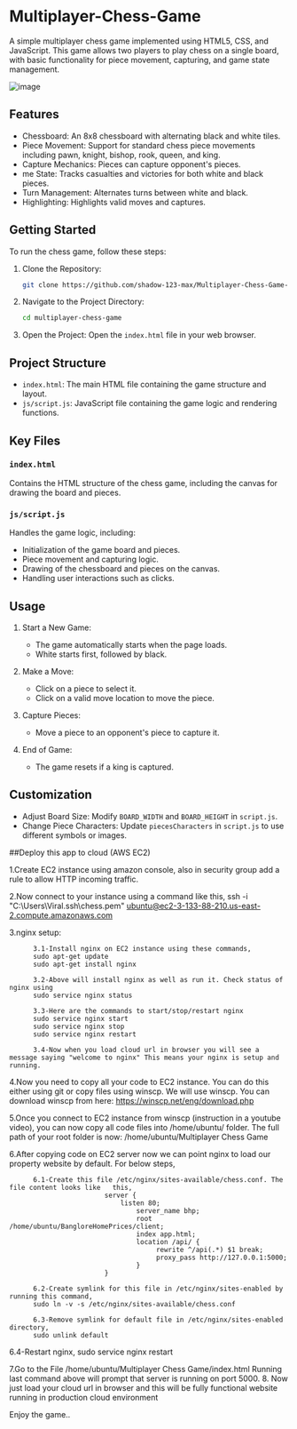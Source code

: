 # Multiplayer-Chess-Game

A simple multiplayer chess game implemented using HTML5, CSS, and JavaScript. This game allows two players to play chess on a single board, with basic functionality for piece movement, capturing, and game state management.

![image](https://github.com/user-attachments/assets/c740189e-eab7-41e3-9175-b3b8082fc276)

## Features

- Chessboard: An 8x8 chessboard with alternating black and white tiles.
- Piece Movement: Support for standard chess piece movements including pawn, knight, bishop, rook, queen, and king.
- Capture Mechanics: Pieces can capture opponent's pieces.
- me State: Tracks casualties and victories for both white and black pieces.
- Turn Management: Alternates turns between white and black.
- Highlighting: Highlights valid moves and captures.

## Getting Started

To run the chess game, follow these steps:

1. Clone the Repository:
    ```bash
    git clone https://github.com/shadow-123-max/Multiplayer-Chess-Game-on-AWS-EC2
    ```
2. Navigate to the Project Directory:
    ```bash
    cd multiplayer-chess-game
    ```

3. Open the Project:
    Open the `index.html` file in your web browser.

## Project Structure

- `index.html`: The main HTML file containing the game structure and layout.
- `js/script.js`: JavaScript file containing the game logic and rendering functions.


## Key Files

### `index.html`

Contains the HTML structure of the chess game, including the canvas for drawing the board and pieces.

### `js/script.js`

Handles the game logic, including:
- Initialization of the game board and pieces.
- Piece movement and capturing logic.
- Drawing of the chessboard and pieces on the canvas.
- Handling user interactions such as clicks.

## Usage

1. Start a New Game:
    - The game automatically starts when the page loads.
    - White starts first, followed by black.

2. Make a Move:
    - Click on a piece to select it.
    - Click on a valid move location to move the piece.

3. Capture Pieces:
    - Move a piece to an opponent's piece to capture it.

4. End of Game:
    - The game resets if a king is captured.

## Customization

- Adjust Board Size: Modify `BOARD_WIDTH` and `BOARD_HEIGHT` in `script.js`.
- Change Piece Characters: Update `piecesCharacters` in `script.js` to use different symbols or images.

##Deploy this app to cloud (AWS EC2)

1.Create EC2 instance using amazon console, also in security group add a rule to allow HTTP incoming traffic.

2.Now connect to your instance using a command like this,
ssh -i "C:\Users\Viral\.ssh\chess.pem" ubuntu@ec2-3-133-88-210.us-east-2.compute.amazonaws.com

3.nginx setup:

          3.1-Install nginx on EC2 instance using these commands,
          sudo apt-get update
          sudo apt-get install nginx
          
          3.2-Above will install nginx as well as run it. Check status of nginx using
          sudo service nginx status
          
          3.3-Here are the commands to start/stop/restart nginx
          sudo service nginx start
          sudo service nginx stop
          sudo service nginx restart
          
          3.4-Now when you load cloud url in browser you will see a message saying "welcome to nginx" This means your nginx is setup and running.

4.Now you need to copy all your code to EC2 instance. You can do this either using git or copy files using winscp. We will use winscp. You can download winscp from here: https://winscp.net/eng/download.php

5.Once you connect to EC2 instance from winscp (instruction in a youtube video), you can now copy all code files into /home/ubuntu/ folder. The full path of your root folder is now: /home/ubuntu/Multiplayer Chess Game

6.After copying code on EC2 server now we can point nginx to load our property website by default. For below steps,

          6.1-Create this file /etc/nginx/sites-available/chess.conf. The file content looks like   this,
                            server {
                                listen 80;
                                    server_name bhp;
                                    root /home/ubuntu/BangloreHomePrices/client;
                                    index app.html;
                                    location /api/ {
                                         rewrite ^/api(.*) $1 break;
                                         proxy_pass http://127.0.0.1:5000;
                                    }
                            }
          
          6.2-Create symlink for this file in /etc/nginx/sites-enabled by running this command,
          sudo ln -v -s /etc/nginx/sites-available/chess.conf
          
          6.3-Remove symlink for default file in /etc/nginx/sites-enabled directory,
          sudo unlink default

6.4-Restart nginx,
sudo service nginx restart

7.Go to the File
/home/ubuntu/Multiplayer Chess Game/index.html
Running last command above will prompt that server is running on port 5000. 8. Now just load your cloud url in browser and this will be fully functional website running in production cloud environment

Enjoy the game..

